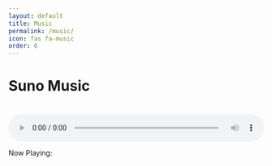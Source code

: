 ```yaml
---
layout: default
title: Music
permalink: /music/
icon: fas fa-music  
order: 6
---
```


<h1>Suno Music</h1>

<div id="debug-area"></div>  <div id="music-list"></div>

<!-- <div id="audio-player-container">
  <audio id="audio-player" controls></audio>
</div> -->

<div id="audio-player-container">
  <audio id="audio-player" controls></audio>
  <p>Now Playing: <span id="current-song-title"></span></p>
</div>


<script>
  const debugArea = document.getElementById("debug-area");

  fetch("/assets/mjk/songs.json")
    .then((response) => {
      // debugArea.innerHTML += "<p>Fetch response status: " + response.status + "</p>"; // Check fetch status
      return response.json();
    })
    .then((songs) => {
      // debugArea.innerHTML += "<p>Songs data: " + JSON.stringify(songs) + "</p>"; // Check songs data

      const musicList = document.getElementById("music-list");
      const audioPlayer = document.getElementById("audio-player");
      const currentSongTitle = document.getElementById("current-song-title");

      songs.forEach((song) => {
        // debugArea.innerHTML += "<p>Processing song: " + JSON.stringify(song) + "</p>"; // Check each song

        const songItem = document.createElement("div");
        songItem.classList.add("song-item");

        const image = document.createElement("img");
        image.src = song.image;
        image.classList.add("song-image");
        songItem.appendChild(image);

        const title = document.createElement("span");
        title.textContent = song.title;
        songItem.appendChild(title);

        songItem.addEventListener("click", () => {
          audioPlayer.src = song.url;
          audioPlayer.play();
          currentSongTitle.textContent = song.title;
        });

        musicList.appendChild(songItem);
      });
    })
    .catch((error) => {
      debugArea.innerHTML += "<p>Fetch error: " + error + "</p>"; // Check for fetch errors
    });
</script>
<style>
  #music-list {
    display: flex;
    flex-wrap: wrap;
    justify-content: center; /* Center song items horizontally */
  }

  .song-item {
    display: flex;
    flex-direction: column;
    align-items: center;
    padding: 10px;
    margin: 5px;
    cursor: pointer;
    text-align: center;
    width: 200px; /* Set a base width for song items */
  }

  .song-image {
    width: 150px;
    height: 150px;
    margin-bottom: 5px;
  }

  #audio-player-container {
    margin-top: 20px;
    width: 100%; /* Make the player take full width */
  }

  audio {
    width: 100%; /* Make the audio element take full width of its container */
  }

  /* #debug-area {
    border: 1px solid red;
    padding: 10px;
    margin-bottom: 10px;
    font-size: 12px;
  } */

  @media (max-width: 600px) {
    .song-item {
      width: 150px; /* Adjust width for smaller screens */
    }

    .song-image {
      width: 100px; /* Adjust image size for smaller screens */
      height: 100px;
    }
  }
</style>
